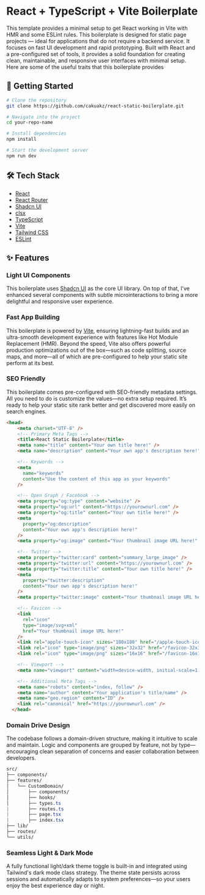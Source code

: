 # React + TypeScript + Vite Boilerplate

This template provides a minimal setup to get React working in Vite with HMR and some ESLint rules. This boilerplate is designed for static page projects — ideal for applications that do not require a backend service. It focuses on fast UI development and rapid prototyping. Built with React and a pre-configured set of tools, it provides a solid foundation for creating clean, maintainable, and responsive user interfaces with minimal setup. Here are some of the useful traits that this boilerplate provides

## 🚀 Getting Started
```bash
# Clone the repository
git clone https://github.com/cakuakz/react-static-boilerplate.git

# Navigate into the project
cd your-repo-name

# Install dependencies
npm install

# Start the development server
npm run dev
```

## 🛠 Tech Stack
- [React](https://reactjs.org/)
- [React Router](https://reactrouter.com/)
- [Shadcn UI](https://ui.shadcn.com/docs)
- [clsx](https://github.com/lukeed/clsx)
- [TypeScript](https://www.typescriptlang.org/)
- [Vite](https://vitejs.dev/)
- [Tailwind CSS](https://tailwindcss.com/)
- [ESLint](https://eslint.org/)

## ✨ Features

### Light UI Components
This boilerplate uses [Shadcn UI](https://ui.shadcn.com/docs) as the core UI library. On top of that, I’ve enhanced several components with subtle microinteractions to bring a more delightful and responsive user experience.

### Fast App Building
This boilerplate is powered by [Vite](https://vitejs.dev/), ensuring lightning-fast builds and an ultra-smooth development experience with features like Hot Module Replacement (HMR). Beyond the speed, Vite also offers powerful production optimizations out of the box—such as code splitting, source maps, and more—all of which are pre-configured to help your static site perform at its best.

### SEO Friendly
This boilerplate comes pre-configured with SEO-friendly metadata settings. All you need to do is customize the values—no extra setup required. It’s ready to help your static site rank better and get discovered more easily on search engines.

```html
<head>
    <meta charset="UTF-8" />
    <!-- Primary Meta Tags -->
    <title>React Static Boilerplate</title>
    <meta name="title" content="Your own title here!" />
    <meta name="description" content="Your own app's description here!" />

    <!-- Keywords -->
    <meta
      name="keywords"
      content="Use the content of this app as your keywords"
    />

    <!-- Open Graph / Facebook -->
    <meta property="og:type" content="website" />
    <meta property="og:url" content="https://yourownurl.com" />
    <meta property="og:title" content="Your own title here!" />
    <meta
      property="og:description"
      content="Your own app's description here!"
    />
    <meta property="og:image" content="Your thumbnail image URL here!" />

    <!-- Twitter -->
    <meta property="twitter:card" content="summary_large_image" />
    <meta property="twitter:url" content="https://yourownurl.com" />
    <meta property="twitter:title" content="Your own title here!" />
    <meta
      property="twitter:description"
      content="Your own app's description here!"
    />
    <meta property="twitter:image" content="Your thumbnail image URL here!" />

    <!-- Favicon -->
    <link
      rel="icon"
      type="image/svg+xml"
      href="Your thumbnail image URL here!"
    />
    <link rel="apple-touch-icon" sizes="180x180" href="/apple-touch-icon.png" />
    <link rel="icon" type="image/png" sizes="32x32" href="/favicon-32x32.png" />
    <link rel="icon" type="image/png" sizes="16x16" href="/favicon-16x16.png" />

    <!-- Viewport -->
    <meta name="viewport" content="width=device-width, initial-scale=1.0" />

    <!-- Additional Meta Tags -->
    <meta name="robots" content="index, follow" />
    <meta name="author" content="Your application's title/name" />
    <meta name="geo.region" content="ID" />
    <link rel="canonical" href="https://yourownurl.com" />
  </head>
```

### Domain Drive Design
The codebase follows a domain-driven structure, making it intuitive to scale and maintain. Logic and components are grouped by feature, not by type—encouraging clean separation of concerns and easier collaboration between developers.

```css
src/
├── components/
├── features/
│   └── CustomDomain/
│       ├── components/
│       ├── hooks/
│       ├── types.ts
|       ├── routes.ts
|       ├── page.tsx
|       ├── index.tsx
├── lib/
├── routes/
└── utils/
```

### Seamless Light & Dark Mode
A fully functional light/dark theme toggle is built-in and integrated using Tailwind's dark mode class strategy. The theme state persists across sessions and automatically adapts to system preferences—so your users enjoy the best experience day or night.

